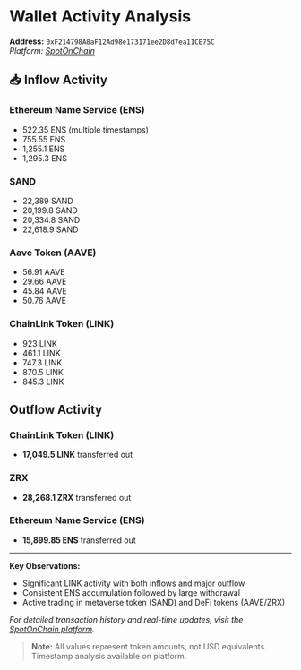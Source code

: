 # Wallet Activity Analysis  
**Address:** `0xF214798A8aF12Ad98e173171ee2D8d7ea11CE75C`  
*Platform: [SpotOnChain](https://platform.spotonchain.ai/address/0xF214798A8aF12Ad98e173171ee2D8d7ea11CE75C)*

## 📥 Inflow Activity

### Ethereum Name Service (ENS)
- 522.35 ENS (multiple timestamps)
- 755.55 ENS 
- 1,255.1 ENS
- 1,295.3 ENS

### SAND
- 22,389 SAND
- 20,199.8 SAND
- 20,334.8 SAND
- 22,618.9 SAND

### Aave Token (AAVE)
- 56.91 AAVE
- 29.66 AAVE
- 45.84 AAVE
- 50.76 AAVE

### ChainLink Token (LINK)
- 923 LINK
- 461.1 LINK
- 747.3 LINK
- 870.5 LINK
- 845.3 LINK

##  Outflow Activity

### ChainLink Token (LINK)
- **17,049.5 LINK** transferred out

### ZRX
- **28,268.1 ZRX** transferred out

### Ethereum Name Service (ENS)
- **15,899.85 ENS** transferred out

---

**Key Observations:**  
- Significant LINK activity with both inflows and major outflow
- Consistent ENS accumulation followed by large withdrawal
- Active trading in metaverse token (SAND) and DeFi tokens (AAVE/ZRX)

*For detailed transaction history and real-time updates, visit the [SpotOnChain platform](https://platform.spotonchain.ai/).*  

> **Note:** All values represent token amounts, not USD equivalents. Timestamp analysis available on platform.
